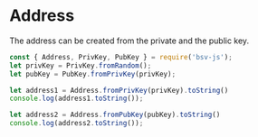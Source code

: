 # Address

The address can be created from the private and the public key.

```javascript
const { Address, PrivKey, PubKey } = require('bsv-js');
let privKey = PrivKey.fromRandom();
let pubKey = PubKey.fromPrivKey(privKey);

let address1 = Address.fromPrivKey(privKey).toString()
console.log(address1.toString());

let address2 = Address.fromPubKey(pubKey).toString()
console.log(address2.toString());
```
